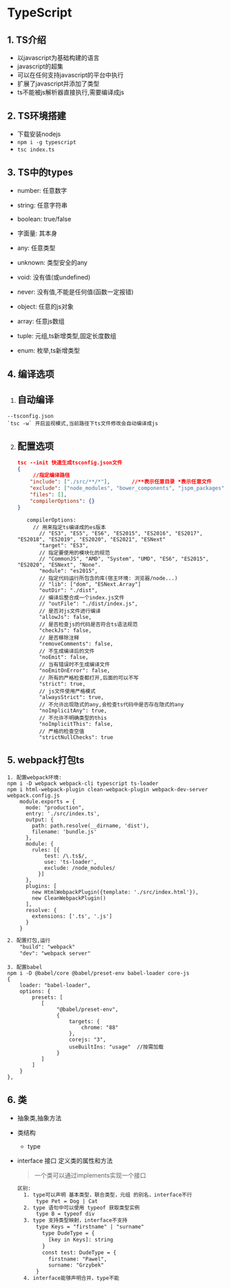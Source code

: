 # TypeScript

## 1. TS介绍

+ 以javascript为基础构建的语言
+ javascript的超集
+ 可以在任何支持javascript的平台中执行
+ 扩展了javascript并添加了类型
+ ts不能被js解析器直接执行,需要编译成js

## 2. TS环境搭建

+ 下载安装nodejs
+ `npm i -g typescript`
+ `tsc index.ts`

## 3.  TS中的types

+ number: 任意数字

+ string: 任意字符串
+ boolean: true/false
+ 字面量: 其本身
+ any: 任意类型
+ unknown: 类型安全的any
+ void: 没有值(或undefined)
+ never: 没有值,不能是任何值(函数一定报错)
+ object: 任意的js对象
+ array: 任意js数组
+ tuple: 元组,ts新增类型,固定长度数组
+ enum: 枚举,ts新增类型

## 4. 编译选项

1. ## 自动编译

```
--tsconfig.json
`tsc -w` 开启监视模式,当前路径下ts文件修改会自动编译成js
```

2. ## 配置选项

   ```json
   tsc --init 快速生成tsconfig.json文件
   {
    	//指定编译路径   
       "include": ["./src/**/*"],		//**表示任意目录 *表示任意文件
       "exclude": ["node_modules", "bower_components", "jspm_packages"],
       "files": [],
       "compilerOptions": {}
   }
   ```
   
   ```
      compilerOptions:
      	// 用来指定ts编译成的es版本
          // "ES3", "ES5", "ES6", "ES2015", "ES2016", "ES2017", "ES2018", "ES2019", "ES2020", "ES2021", "ESNext"
          "target": "ES3",
          // 指定要使用的模块化的规范
          // "CommonJS", "AMD", "System", "UMD", "ES6", "ES2015", "ES2020", "ESNext", "None".
          "module": "es2015",
          // 指定代码运行所包含的库(宿主环境: 浏览器/node...)
          // "lib": ["dom", "ESNext.Array"]
          "outDir": "./dist",
          // 编译后整合成一个index.js文件
          // "outFile": "./dist/index.js",
          // 是否对js文件进行编译
          "allowJs": false,
          // 是否检查js的代码是否符合ts语法规范
          "checkJs": false,
          // 是否移除注释
          "removeComments": false,
          // 不生成编译后的文件
          "noEmit": false,
          // 当有错误时不生成编译文件
          "noEmitOnError": false,
          // 所有的严格检查都打开,后面的可以不写
          "strict": true,
          // js文件使用严格模式
          "alwaysStrict": true,
          // 不允许出现隐式的any,会检查ts代码中是否存在隐式的any
          "noImplicitAny": true,
          // 不允许不明确类型的this
          "noImplicitThis": false,
          // 严格的检查空值
          "strictNullChecks": true
   ```
## 5. webpack打包ts

```
1. 配置webpack环境:
npm i -D webpack webpack-cli typescript ts-loader
npm i html-webpack-plugin clean-webpack-plugin webpack-dev-server
webpack.config.js
    module.exports = {
      mode: "production",
      entry: './src/index.ts',
      output: {
        path: path.resolve(__dirname, 'dist'),
        filename: 'bundle.js'
      },
      module: {
        rules: [{
            test: /\.ts$/,
            use: 'ts-loader',
            exclude: /node_modules/
          }]
      },
      plugins: [
        new HtmlWebpackPlugin({template: './src/index.html'}),
        new CleanWebpackPlugin()
      ],
      resolve: {
        extensions: ['.ts', '.js']
      }
    }
```

```txt
2. 配置打包,运行
    "build": "webpack"
    "dev": "webpack server"
```

```
3. 配置babel
npm i -D @babel/core @babel/preset-env babel-loader core-js
{
    loader: "babel-loader",
    options: {
	    presets: [
           [
                "@babel/preset-env",
                {
                    targets: {
                        chrome: "88"
                    },
                    corejs: "3",
                    useBuiltIns: "usage"  //按需加载
                }
           ]
        ]
    }
},
```

## 6. 类

+ 抽象类,抽象方法

+ 类结构

  + type
  
+ interface  接口  定义类的属性和方法
  
    > 一个类可以通过implements实现一个接口 
  
  ```txt
  区别:
  	1. type可以声明 基本类型，联合类型，元组 的别名，interface不行
  		type Pet = Dog | Cat
  	2. type 语句中可以使用 typeof 获取类型实例
  		type B = typeof div
  	3. type 支持类型映射，interface不支持
  		type Keys = "firstname" | "surname"
          type DudeType = {
            [key in Keys]: string
          }
          const test: DudeType = {
            firstname: "Pawel",
            surname: "Grzybek"
        }
  	4. interface能够声明合并，type不能
  ```
  
  